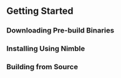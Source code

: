 ## Getting Started

### Downloading Pre-build Binaries

### Installing Using Nimble

### Building from Source
